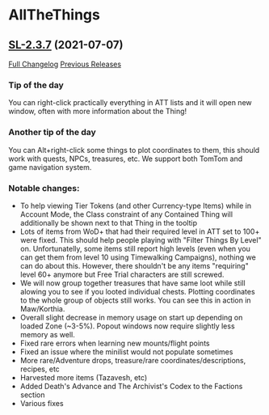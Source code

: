 # AllTheThings

## [SL-2.3.7](https://github.com/DFortun81/AllTheThings/tree/SL-2.3.7) (2021-07-07)
[Full Changelog](https://github.com/DFortun81/AllTheThings/compare/SL-2.3.6...SL-2.3.7) [Previous Releases](https://github.com/DFortun81/AllTheThings/releases)

### Tip of the day

You can right-click practically everything in ATT lists and it will open new window, often with more information about the Thing!

### Another tip of the day

You can Alt+right-click some things to plot coordinates to them, this should work with quests, NPCs, treasures, etc. We support both TomTom and game navigation system.

### Notable changes:

- To help viewing Tier Tokens (and other Currency-type Items) while in Account Mode, the Class constraint of any Contained Thing will additionally be shown next to that Thing in the tooltip
- Lots of items from WoD+ that had their required level in ATT set to 100+ were fixed. This should help people playing with "Filter Things By Level" on. Unfortunatelly, some items still report high levels (even when you can get them from level 10 using Timewalking Campaigns), nothing we can do about this. However, there shouldn't be any items "requiring" level 60+ anymore but Free Trial characters are still screwed.
- We will now group together treasures that have same loot while still alowing you to see if you looted individual chests. Plotting coordinates to the whole group of objects still works. You can see this in action in Maw/Korthia.
- Overall slight decrease in memory usage on start up depending on loaded Zone (~3-5%). Popout windows now require slightly less memory as well.
- Fixed rare errors when learning new mounts/flight points
- Fixed an issue where the minilist would not populate sometimes
- More rare/Adventure drops, treasure/rare coordinates/descriptions, recipes, etc
- Harvested more items (Tazavesh, etc)
- Added Death's Advance and The Archivist's Codex to the Factions section
- Various fixes
